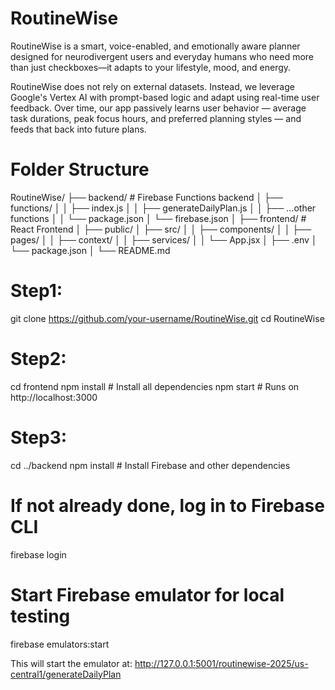 
# RoutineWise
RoutineWise is a smart, voice-enabled, and emotionally aware planner designed for neurodivergent users and everyday humans who need more than just checkboxes—it adapts to your lifestyle, mood, and energy.

RoutineWise does not rely on external datasets. Instead, we leverage Google's Vertex AI with prompt-based logic and adapt using real-time user feedback. Over time, our app passively learns user behavior — average task durations, peak focus hours, and preferred planning styles — and feeds that back into future plans.


# Folder Structure
RoutineWise/
├── backend/                  # Firebase Functions backend
│   ├── functions/
│   │   ├── index.js
│   │   ├── generateDailyPlan.js
│   │   ├── ...other functions
│   │   └── package.json
│   └── firebase.json
│
├── frontend/                 # React Frontend
│   ├── public/
│   ├── src/
│   │   ├── components/
│   │   ├── pages/
│   │   ├── context/
│   │   ├── services/
│   │   └── App.jsx
│   ├── .env
│   └── package.json
│
└── README.md

# Step1:
git clone https://github.com/your-username/RoutineWise.git
cd RoutineWise

# Step2:
cd frontend
npm install         # Install all dependencies
npm start           # Runs on http://localhost:3000


# Step3:
cd ../backend
npm install         # Install Firebase and other dependencies

# If not already done, log in to Firebase CLI
firebase login

# Start Firebase emulator for local testing
firebase emulators:start

This will start the emulator at: http://127.0.0.1:5001/routinewise-2025/us-central1/generateDailyPlan
